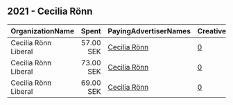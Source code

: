 ## 2021 - Cecilia Rönn 
|OrganizationName|Spent|PayingAdvertiserNames|CreativeUrls|Impressions|Genders|AgeBrackets|CountryCodes|BillingAddresses|CandidateBallotInformation|
|:---|---:|:---|:---|---:|:---|:---|:---|:---|:---|
|Cecilia Rönn Liberal|57.00 SEK|[Cecilia Rönn](2021/Cecilia_Rönn.md)|[0](https://www.snap.com/political-ads/asset/741f8d172e35805e09d598d804ad5a46c9320c37c8da5beabbbbb9cbea6c6677?mediaType=mp4)|2,446||17+|sweden|SE||
|Cecilia Rönn Liberal|73.00 SEK|[Cecilia Rönn](2021/Cecilia_Rönn.md)|[0](https://www.snap.com/political-ads/asset/741f8d172e35805e09d598d804ad5a46c9320c37c8da5beabbbbb9cbea6c6677?mediaType=mp4)|2,830||17+|sweden|SE||
|Cecilia Rönn Liberal|69.00 SEK|[Cecilia Rönn](2021/Cecilia_Rönn.md)|[0](https://www.snap.com/political-ads/asset/741f8d172e35805e09d598d804ad5a46c9320c37c8da5beabbbbb9cbea6c6677?mediaType=mp4)|2,706||17+|sweden|SE||
